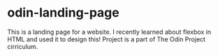 # odin-landing-page
This is a landing page for a website. I recently learned about flexbox in HTML and used it to design this!
Project is a part of The Odin Project cirriculum.